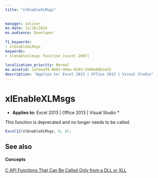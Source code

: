 ```yaml
---
title: "xlEnableXLMsgs"
 
 
manager: soliver
ms.date: 11/16/2014
ms.audience: Developer
 
f1_keywords:
- xlEnableXLMsgs
keywords:
- xlenablexlmsgs function [excel 2007]
 
localization_priority: Normal
ms.assetid: 1a7eeaf9-8603-446e-9393-5560e88b3a32
description: "Applies to: Excel 2013 | Office 2013 | Visual Studio"
---
```


# xlEnableXLMsgs

 * **Applies to:** Excel 2013 | Office 2013 | Visual Studio * 
  
This function is deprecated and no longer needs to be called.
  
```cs
Excel12(xlEnableXLMsgs, 0, 0);
```

## See also

#### Concepts

[C API Functions That Can Be Called Only from a DLL or XLL](c-api-functions-that-can-be-called-only-from-a-dll-or-xll.md)

